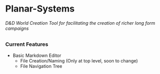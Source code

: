 # Planar-Systems

###### D&D World Creation Tool for facilitating the creation of richer long form campaigns

### Current Features

- Basic Markdown Editor
  - File Creation/Naming (Only at top level, soon to change)
  - File Navigation Tree
